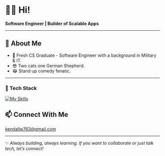 # 👋🏽 Hi!

**Software Engineer | Builder of Scalable Apps**  

---

## 🚀 About Me
- 🎯 Fresh CS Graduate - Software Engineer with a background in Military & IT.
- 😎 Two cats one German Shepherd.
- 😂 Stand up comedy fenatic.

---

### 🧰 Tech Stack

<div align="left">
 
[![My Skills](https://skillicons.dev/icons?i=idea,java,python,maven,spring,flask,postgresql,postman,docker,html,css)](https://skillicons.dev)
  </div>

## 📫 Connect With Me
kendallw763@gmail.com

---

✨ *Always building, always learning. If you want to collaborate or just talk tech, let’s connect!*  

